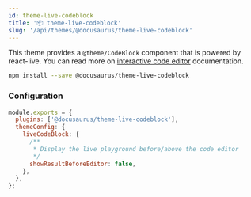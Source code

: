 ```yaml
---
id: theme-live-codeblock
title: '📦 theme-live-codeblock'
slug: '/api/themes/@docusaurus/theme-live-codeblock'
---
```


This theme provides a `@theme/CodeBlock` component that is powered by react-live. You can read more on [interactive code editor](../../guides/markdown-features/markdown-features-code-blocks.mdx#interactive-code-editor) documentation.

```bash npm2yarn
npm install --save @docusaurus/theme-live-codeblock
```

### Configuration

```jsx title="docusaurus.config.js"
module.exports = {
  plugins: ['@docusaurus/theme-live-codeblock'],
  themeConfig: {
    liveCodeBlock: {
      /**
       * Display the live playground before/above the code editor
       */
      showResultBeforeEditor: false,
    },
  },
};
```

